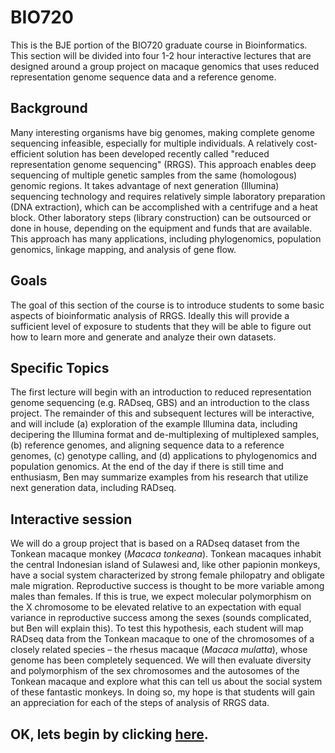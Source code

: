 # BIO720
This is the BJE portion of the BIO720 graduate course in Bioinformatics.  This section will be divided into four 1-2 hour interactive lectures that are designed around a group project on macaque genomics that uses reduced representation genome sequence data and a reference genome.  

## Background
Many interesting organisms have big genomes, making complete genome sequencing infeasible, especially for multiple individuals.  A relatively cost-efficient solution has been developed recently called "reduced representation genome sequencing" (RRGS).  This approach enables deep sequencing of multiple genetic samples from the same (homologous) genomic regions.  It takes advantage of next generation (Illumina) sequencing technology and requires relatively simple laboratory preparation (DNA extraction), which can be accomplished with a centrifuge and a heat block.  Other laboratory steps (library construction) can be outsourced or done in house, depending on the equipment and funds that are available. This approach has many applications, including phylogenomics, population genomics, linkage mapping, and analysis of gene flow.

## Goals
The goal of this section of the course is to introduce students to some basic aspects of bioinformatic analysis of RRGS. Ideally this  will provide a sufficient level of exposure to students that they will be able to figure out how to learn more and generate and analyze their own datasets.

## Specific Topics
The first lecture  will begin with an introduction to reduced representation genome sequencing (e.g. RADseq, GBS) and an introduction to the class project. The remainder of this and subsequent lectures will be interactive, and will include (a) exploration of the example Illumina data, including decipering the Illumina format and de-multiplexing of multiplexed samples, (b) reference genomes, and aligning sequence data to a reference genomes, (c) genotype calling, and (d) applications to phylogenomics and population genomics.  At the end of the day if there is still time and enthusiasm, Ben may summarize examples from his research that utilize next generation data, including RADseq.

## Interactive session 
 We will do a group project that is based on a RADseq dataset from the Tonkean macaque monkey (*Macaca tonkeana*).  Tonkean macaques inhabit the central Indonesian island of Sulawesi and, like other papionin monkeys, have a social system characterized by strong female philopatry and obligate male migration.  Reproductive success is thought to be more variable among males than females.  If this is true, we  expect  molecular polymorphism on the X chromosome to be elevated relative to an expectation with equal variance in reproductive success among the sexes (sounds complicated, but Ben will explain this). To test this hypothesis, each student will map RADseq data from the Tonkean macaque to one of the chromosomes of a closely related species – the rhesus macaque (*Macaca mulatta*), whose genome has been completely sequenced.  We will then evaluate diversity and polymorphism of the sex chromosomes and the autosomes of the Tonkean macaque and explore what this can tell us about the social system of these fantastic monkeys.  In doing so, my hope is that students will gain an appreciation for each of the steps of analysis of RRGS data.
 
## OK, lets begin by clicking [here](https://github.com/evansbenj/Reduced-Representation-Workshop/blob/master/2_BasicUnix.md).
